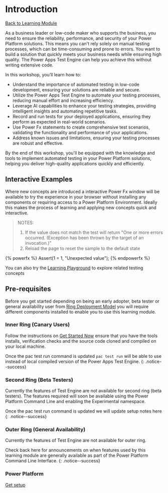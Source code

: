 # Introduction

<a href="/powerfuldev-testing/learning/" class="btn">Back to Learning Module</a>

As a business leader or low-code maker who supports the business, you need to ensure the reliability, performance, and security of your Power Platform solutions. This means you can't rely solely on manual testing processes, which can be time-consuming and prone to errors. You want to build a solution that quickly meets your business needs while ensuring high quality. The Power Apps Test Engine can help you achieve this without writing extensive code.

In this workshop, you’ll learn how to:

- Understand the importance of automated testing in low-code development, ensuring your solutions are reliable and secure.
- Utilize the Power Apps Test Engine to automate your testing processes, reducing manual effort and increasing efficiency.
- Leverage AI capabilities to enhance your testing strategies, providing intelligent insights and automating repetitive tasks.
- Record and run tests for your deployed applications, ensuring they perform as expected in real-world scenarios.
- Use Power Fx statements to create comprehensive test scenarios, validating the functionality and performance of your applications.
- Address known issues and limitations, ensuring your testing processes are robust and effective.

By the end of this workshop, you'll be equipped with the knowledge and tools to implement automated testing in your Power Platform solutions, helping you deliver high-quality applications quickly and efficiently.

## Interactive Examples

Where new concepts are introduced a interactive Power Fx window will be available to try the experience in your browser without installing any components or requiring access to a Power Platform Environment. Ideally this makes the process of learning and applying new concepts quick and interactive.

> NOTES:
> 1. If the value does not match the test will return "One or more errors occurred. (Exception has been thrown by the target of an invocation.)"
> 2. Reload the page to reset the sample to the default state

{% powerfx %}
Assert(1 = 1, "Unexpected value");
{% endpowerfx %}

You can also try the <a href="/powerfuldev-testing/learning/playground?title=boolean-expressions" class="btn btn--primary">Learning Playground</a> to explore related testing concepts

## Pre-requisites

Before you get started depending on being an early adopter, beta tester or general availability user from [Ring Deployment Model](../context/ring-deployment-model.md) you will require different components installed to enable you to use this learning module.

### Inner Ring (Canary Users)

Follow the instructions on [Get Started Now](../context/get-started-now.md) ensure that you have the tools installs, verification checks and the source code cloned and compiled on your local machine.

Once the pac test run command is updated `pac test run` will be able to use instead of local compiled version of the Power Apps Test Engine. 
{: .notice--success}

### Second Ring (Beta Testers)

Currently the features of Test Engine are not available for second ring (beta testers). The features required will soon be available using the Power Platform Command Line and enabling the Experimental namespace. 

Once the pac test run command is updated we will update setup notes here
{: .notice--success}

### Outer Ring (General Availability)

Currently the features of Test Engine are not available for outer ring. 

Check back here for announcements on when features used by this learning module are generally available as part of the Power Platform Command Line Interface. 
{: .notice--success}

### Power Platform 

<a href="/powerfuldev-testing/learning/02-getting-setup" class="btn btn--primary">Get setup</a>